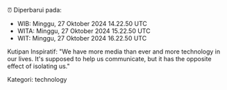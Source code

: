 ⏰ Diperbarui pada:
- WIB: Minggu, 27 Oktober 2024 14.22.50 UTC
- WITA: Minggu, 27 Oktober 2024 15.22.50 UTC
- WIT: Minggu, 27 Oktober 2024 16.22.50 UTC

Kutipan Inspiratif:
"We have more media than ever and more technology in our lives. It's supposed to help us communicate, but it has the opposite effect of isolating us."


Kategori: technology

